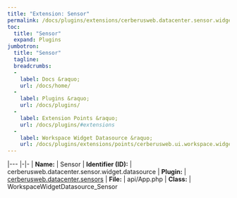 ```yaml
---
title: "Extension: Sensor"
permalink: /docs/plugins/extensions/cerberusweb.datacenter.sensor.widget.datasource/
toc:
  title: "Sensor"
  expand: Plugins
jumbotron:
  title: "Sensor"
  tagline: 
  breadcrumbs:
  -
    label: Docs &raquo;
    url: /docs/home/
  -
    label: Plugins &raquo;
    url: /docs/plugins/
  -
    label: Extension Points &raquo;
    url: /docs/plugins/#extensions
  -
    label: Workspace Widget Datasource &raquo;
    url: /docs/plugins/extensions/points/cerberusweb.ui.workspace.widget.datasource
---
```


|---
|-|-
| **Name:** | Sensor
| **Identifier (ID):** | cerberusweb.datacenter.sensor.widget.datasource
| **Plugin:** | [cerberusweb.datacenter.sensors](/docs/plugins/cerberusweb.datacenter.sensors/)
| **File:** | api/App.php
| **Class:** | WorkspaceWidgetDatasource_Sensor

